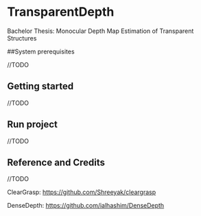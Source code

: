 # TransparentDepth
Bachelor Thesis: Monocular Depth Map Estimation of Transparent Structures

##System prerequisites

//TODO

## Getting started

//TODO


## Run project

//TODO


## Reference and Credits

//TODO

ClearGrasp: 
https://github.com/Shreeyak/cleargrasp

DenseDepth:
https://github.com/ialhashim/DenseDepth
